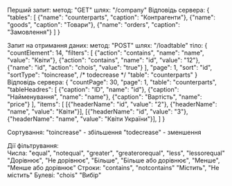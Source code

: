 Перший запит:
	метод: "GET"
	шлях:  "/company"
Відповідь сервера:
	{
		"tables": [
			{"name": "counterparts", "caption": "Контрагенти"},
			{"name": "goods", "caption": "Товари"},
			{"name": "orders", "caption": "Замовлення"}
		]
	}	



Запит на отримання даних:
	метод: "POST"
	шлях: "/loadtable"
	тіло: {
		"countElement": 14,
		"filters": [
			{"action": "contains", "name": "name", "value": "Квіти"},
			{"action": "contains", "name": "id", "value": "12"},
			{"name": "id", "action": "chois", "value": "true"}
			],
		"page": 1,
		"sort": "id",
		"sortType": "toincrease", /* todecrease */
		"table": "counterparts"
	}
Відповідь сервера:
	{
		"countPage": 30,
		"page": 1,
		"table": "counterparts",
		"tableHeadres": [
			{"caption": "ID", "name": "id"},
			{"caption": "Найменування", "name": "name"},
			{"caption": "Вартість", "name": "price"}
		],
		"items": [
			[{"headerName": "id", "value": "2"}, {"headerName": "name", "value": "Квіти"}],
			[{"headerName": "id", "value": "3"}, {"headerName": "name", "value": "Квіти України"}],
		]
	}

Сортування:
	"toincrease" - збільшення
	"todecrease" - зменшення

Дії фільтрування:	
	Числа: "equal", "notequal", "greater", "greaterorequal", "less", "lessorequal"
		   "Дорівнює", "Не дорівнює", "Більше", "Більше або дорівнює", "Менше", "Менше  або дорівнює"
	Строки: "contains", "notcontains"
			"Містить", "Не містить"
	Булеві: "chois"
			"Вибір"
